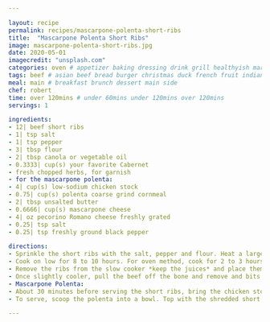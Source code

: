 ```yaml
---

layout: recipe
permalink: recipes/mascarpone-polenta-short-ribs 
title:  "Mascarpone Polenta Short Ribs"
image: mascarpone-polenta-short-ribs.jpg 
date: 2020-05-01
imagecredit: "unsplash.com" 
categories: oven # appetizer baking dressing drink grill healthyish marinade oven pickling quick raw salad sandwich sauce snack soup
tags: beef # asian beef bread burger christmas duck french fruit indian italian mexican nuts pasta pork poultry rice seafood thanksgiving vegetarian
meal: main # breakfast brunch dessert main side
chef: robert 
time: over 120mins # under 60mins under 120mins over 120mins
servings: 1 

ingredients:
- 12| beef short ribs
- 1| tsp salt
- 1| tsp pepper
- 3| tbsp flour
- 2| tbsp canola or vegetable oil
- 0.3333| cup(s) your favorite Cabernet
- fresh chopped herbs, for garnish
- for the mascarpone polenta: 
- 4| cup(s) low-sodium chicken stock
- 0.75| cup(s) polenta coarse grind cornmeal
- 2| tbsp unsalted butter
- 0.6666| cup(s) mascarpone cheese
- 4| oz pecorino Romano cheese freshly grated
- 0.25| tsp salt
- 0.25| tsp freshly ground black pepper

directions:
- Sprinkle the short ribs with the salt, pepper and flour. Heat a large skillet over medium-high heat and add the oil. Add the short ribs in batches and sear until golden brown on all sides. Deglaze the pan with the cabernet. Place the short ribs and liquid in the slow cooker and repeat with remaining ribs.
- Cook on low for 8 to 10 hours. For oven method, cook for 2 to 3 hours @ 170°C covered.
- Remove the ribs from the slow cooker *keep the juices* and place them on a plate to cool so you can handle them comfortably. 
- Once slightly cooler, pull the beef off the bone and remove and bits of fat if desired. Place all the shredded beef back into the slow cooker and into the juices. Set the crockpot back on low or warm and toss well. The ribs are ready to eat at this point, but I like to let them soak up the juice for about 30 minutes.
- Mascarpone Polenta:
- About 30 minutes before serving the short ribs, bring the chicken stock to a boil in a saucepan. Slowly whisk in the polenta Turn the heat down to medium low and continue to stir until the mixture thickens. Once the mixture has come together and the cornmeal is thoroughly combined, reduce the heat to low and cover. Cook until the polenta is creamy and resembles the consistency of oatmeal, stirring occasionally, for about 30 minutes. If at any time the polenta looks parched, dry or too thick, add in some extra chicken stock ¼ cup(s) at a time. After 30 minutes, stir in the butter, cheeses, salt and pepper. Taste and add more seasoning or cheese if desired.
- To serve, scoop the polenta into a bowl. Top with the shredded short ribs and chopped fresh herbs. Serve immediately.

--- 
```

